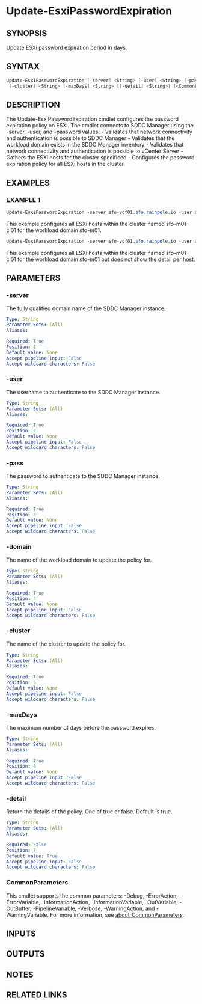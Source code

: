 # Update-EsxiPasswordExpiration

## SYNOPSIS

Update ESXi password expiration period in days.

## SYNTAX

```powershell
Update-EsxiPasswordExpiration [-server] <String> [-user] <String> [-pass] <String> [-domain] <String>
 [-cluster] <String> [-maxDays] <String> [[-detail] <String>] [<CommonParameters>]
```

## DESCRIPTION

The Update-EsxiPasswordExpiration cmdlet configures the password expiration policy on ESXi.
The cmdlet connects
      to SDDC Manager using the -server, -user, and -password values:
      - Validates that network connectivity and authentication is possible to SDDC Manager
      - Validates that the workload domain exists in the SDDC Manager inventory
      - Validates that network connectivity and authentication is possible to vCenter Server
      - Gathers the ESXi hosts for the cluster specificed
      - Configures the password expiration policy for all ESXi hosts in the cluster

## EXAMPLES

### EXAMPLE 1

```powershell
Update-EsxiPasswordExpiration -server sfo-vcf01.sfo.rainpole.io -user administrator@vsphere.local -pass VMw@re1! -domain sfo-m01 -cluster sfo-m01-cl01 -maxDays 999
```

This example configures all ESXi hosts within the cluster named sfo-m01-cl01 for the workload domain sfo-m01.

```powershell
Update-EsxiPasswordExpiration -server sfo-vcf01.sfo.rainpole.io -user administrator@vsphere.local -pass VMw@re1! -domain sfo-m01 -cluster sfo-m01-cl01 -maxDays 999 -detail false
```

This example configures all ESXi hosts within the cluster named sfo-m01-cl01 for the workload domain sfo-m01 but does not show the detail per host.

## PARAMETERS

### -server

The fully qualified domain name of the SDDC Manager instance.

```yaml
Type: String
Parameter Sets: (All)
Aliases:

Required: True
Position: 1
Default value: None
Accept pipeline input: False
Accept wildcard characters: False
```

### -user

The username to authenticate to the SDDC Manager instance.

```yaml
Type: String
Parameter Sets: (All)
Aliases:

Required: True
Position: 2
Default value: None
Accept pipeline input: False
Accept wildcard characters: False
```

### -pass

The password to authenticate to the SDDC Manager instance.

```yaml
Type: String
Parameter Sets: (All)
Aliases:

Required: True
Position: 3
Default value: None
Accept pipeline input: False
Accept wildcard characters: False
```

### -domain

The name of the workload domain to update the policy for.

```yaml
Type: String
Parameter Sets: (All)
Aliases:

Required: True
Position: 4
Default value: None
Accept pipeline input: False
Accept wildcard characters: False
```

### -cluster

The name of the cluster to update the policy for.

```yaml
Type: String
Parameter Sets: (All)
Aliases:

Required: True
Position: 5
Default value: None
Accept pipeline input: False
Accept wildcard characters: False
```

### -maxDays

The maximum number of days before the password expires.

```yaml
Type: String
Parameter Sets: (All)
Aliases:

Required: True
Position: 6
Default value: None
Accept pipeline input: False
Accept wildcard characters: False
```

### -detail

Return the details of the policy.
One of true or false.
Default is true.

```yaml
Type: String
Parameter Sets: (All)
Aliases:

Required: False
Position: 7
Default value: True
Accept pipeline input: False
Accept wildcard characters: False
```

### CommonParameters

This cmdlet supports the common parameters: -Debug, -ErrorAction, -ErrorVariable, -InformationAction, -InformationVariable, -OutVariable, -OutBuffer, -PipelineVariable, -Verbose, -WarningAction, and -WarningVariable. For more information, see [about_CommonParameters](http://go.microsoft.com/fwlink/?LinkID=113216).

## INPUTS

## OUTPUTS

## NOTES

## RELATED LINKS
